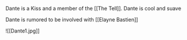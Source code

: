 Dante is a Kiss and a member of the [[The Tell]].
Dante is cool and suave

Dante is rumored to be involved with [[Elayne Bastien]]

![[Dante1.jpg]]